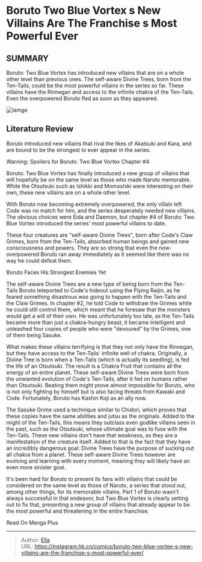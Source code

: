 # Boruto Two Blue Vortex s New Villains Are The Franchise s Most Powerful Ever


## SUMMARY 



  Boruto: Two Blue Vortex has introduced new villains that are on a whole other level than previous ones.   The self-aware Divine Trees, born from the Ten-Tails, could be the most powerful villains in the series so far.   These villains have the Rinnegan and access to the infinite chakra of the Ten-Tails. Even the overpowered Boruto fled as soon as they appeared.  

![iamge](https://static1.srcdn.com/wordpress/wp-content/uploads/2023/11/boruto-new-villains-divine-trees.jpg)

## Literature Review

Boruto introduced new villains that rival the likes of Akatsuki and Kara, and are bound to be the strongest to ever appear in the series.




Warning: Spoilers for Boruto: Two Blue Vortex Chapter #4




Boruto: Two Blue Vortex has finally introduced a new group of villains that will hopefully be on the same level as those who made Naruto memorable. While the Otsutsuki such as Ishikki and Momoshiki were interesting on their own, these new villains are on a whole other level.

With Boruto now becoming extremely overpowered, the only villain left Code was no match for him, and the series desperately needed new villains. The obvious choices were Eida and Daemon, but chapter #4 of Boruto: Two Blue Vortex introduced the series&#39; most powerful villains to date.

          

These four creatures are &#34;self-aware Divine Trees&#34;, born after Code&#39;s Claw Grimes, born from the Ten-Tails, absorbed human beings and gained new consciousness and powers. They are so strong that even the now-overpowered Boruto ran away immediately as it seemed like there was no way he could defeat them.





 Boruto Faces His Strongest Enemies Yet 
          

The self-aware Divine Trees are a new type of being born from the Ten-Tails
Boruto teleported to Code&#39;s hideout using the Flying Raijin, as he feared something disastrous was going to happen with the Ten-Tails and the Claw Grimes. In chapter #2, he told Code to withdraw the Grimes while he could still control them, which meant that he foresaw that the monsters would get a will of their own. He was unfortunately too late, as the Ten-Tails became more than just a chakra-hungry beast, it became intelligent and unleashed four copies of people who were &#34;devoured&#34; by the Grimes, one of them being Sasuke.

What makes these villains terrifying is that they not only have the Rinnegan, but they have access to the Ten-Tails&#39; infinite well of chakra. Originally, a Divine Tree is born when a Ten-Tails (which is actually its seedling), is fed the life of an Otsutsuki. The result is a Chakra Fruit that contains all the energy of an entire planet. These self-aware Divine Trees were born from the unwanted evolution of Code&#39;s Ten-Tails, after it fed on humans rather than Otsutsuki. Beating them might prove almost impossible for Boruto, who is not only fighting by himself but is also facing threats from Kawaki and Code. Fortunately, Boruto has Kashin Koji as an ally now.




          

The Sasuke Grime used a technique similar to Chidori, which proves that these copies have the same abilities and jutsu as the originals. Added to the might of the Ten-Tails, this means they outclass even godlike villains seen in the past, such as the Otsutsuki, whose ultimate goal was to fuse with the Ten-Tails. These new villains don&#39;t have that weakness, as they are a manifestation of the creature itself. Added to that is the fact that they have an incredibly dangerous goal: Divine Trees have the purpose of sucking out all chakra from a planet. These self-aware Divine Trees however are evolving and learning with every moment, meaning they will likely have an even more sinister goal.

It&#39;s been hard for Boruto to present its fans with villains that could be considered on the same level as those of Naruto, a series that stood out, among other things, for its memorable villains. Part 1 of Boruto wasn&#39;t always successful in that endeavor, but Two Blue Vortex is clearly setting out to fix that, presenting a new group of villains that already appear to be the most powerful and threatening in the entire franchise.




Read On Manga Plus



---

> Author: [Ella](https://instagram.hk.cn/)  
> URL: https://instagram.hk.cn/comics/boruto-two-blue-vortex-s-new-villains-are-the-franchise-s-most-powerful-ever/  

